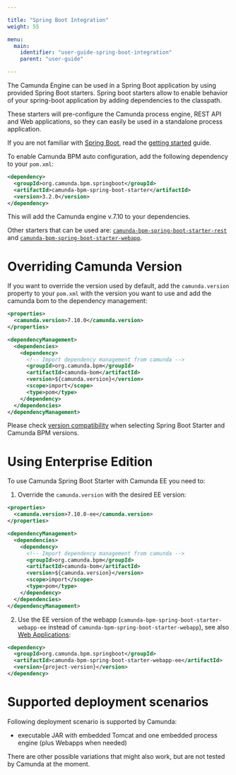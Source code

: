 ```yaml
---

title: "Spring Boot Integration"
weight: 55

menu:
  main:
    identifier: "user-guide-spring-boot-integration"
    parent: "user-guide"

---
```


The Camunda Engine can be used in a Spring Boot application by using provided Spring Boot starters.
Spring boot starters allow to enable behavior of your spring-boot application by adding dependencies to the classpath.
 
These starters will pre-configure the Camunda process engine, REST API and Web applications, so they can easily be used in a standalone process application.

If you are not familiar with [Spring Boot](http://projects.spring.io/spring-boot/), read the [getting started](http://docs.spring.io/spring-boot/docs/current/reference/htmlsingle/#getting-started) guide.

To enable Camunda BPM auto configuration, add the following dependency to your ```pom.xml```:

```xml
<dependency>
  <groupId>org.camunda.bpm.springboot</groupId>
  <artifactId>camunda-bpm-spring-boot-starter</artifactId>
  <version>3.2.0</version>
</dependency>
```

This will add the Camunda engine v.7.10 to your dependencies.

Other starters that can be used are: [`camunda-bpm-spring-boot-starter-rest`](rest-api) and [`camunda-bpm-spring-boot-starter-webapp`](webapps).

# Overriding Camunda Version

If you want to override the version used by default, add the `camunda.version` property to your `pom.xml` with the version you want 
to use and add the camunda bom to the dependency management:

```xml
<properties>
  <camunda.version>7.10.0</camunda.version>
</properties>

<dependencyManagement>
  <dependencies>
    <dependency>
      <!-- Import dependency management from camunda -->
      <groupId>org.camunda.bpm</groupId>
      <artifactId>camunda-bom</artifactId>
      <version>${camunda.version}</version>
      <scope>import</scope>
      <type>pom</type>
    </dependency>
  </dependencies>
</dependencyManagement>
```
Please check [version compatibility](version-compatibility/) when selecting Spring Boot Starter and Camunda BPM versions. 

# Using Enterprise Edition

To use Camunda Spring Boot Starter with Camunda EE you need to:

1. Override the `camunda.version` with the desired EE version:

```xml
<properties>
  <camunda.version>7.10.0-ee</camunda.version>
</properties>

<dependencyManagement>
  <dependencies>
    <dependency>
      <!-- Import dependency management from camunda -->
      <groupId>org.camunda.bpm</groupId>
      <artifactId>camunda-bom</artifactId>
      <version>${camunda.version}</version>
      <scope>import</scope>
      <type>pom</type>
    </dependency>
  </dependencies>
</dependencyManagement>
```

2. Use the EE version of the webapp (`camunda-bpm-spring-boot-starter-webapp-ee` instead of `camunda-bpm-spring-boot-starter-webapp`), see also [Web Applications](webapps/):

```xml
<dependency>
  <groupId>org.camunda.bpm.springboot</groupId>
  <artifactId>camunda-bpm-spring-boot-starter-webapp-ee</artifactId>
  <version>{project-version}</version>
</dependency>
```

# Supported deployment scenarios

Following deployment scenario is supported by Camunda:

* executable JAR with embedded Tomcat and one embedded process engine (plus Webapps when needed)

There are other possible variations that might also work, but are not tested by Camunda at the moment.

